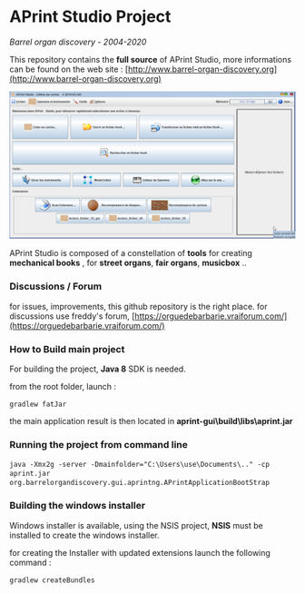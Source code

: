 # APrint Studio Project

*Barrel organ discovery - 2004-2020*



This repository contains the **full source** of APrint Studio, more informations can be found on the web site : [http://www.barrel-organ-discovery.org](http://www.barrel-organ-discovery.org)  



![](doc/main_screenshot.png)



APrint Studio is composed of a constellation of **tools** for creating **mechanical books** , for **street organs**, **fair organs**, **musicbox** .. 

### Discussions / Forum

for issues, improvements, this github repository is the right place. 
for discussions use freddy's forum, [https://orguedebarbarie.vraiforum.com/](https://orguedebarbarie.vraiforum.com/)


### How to Build main project

For building the project, **Java 8** SDK is needed.

from the root folder, launch :

```
gradlew fatJar
```

the main application result is then located in **aprint-gui\build\libs\aprint.jar**



### Running the project from command line

```
java -Xmx2g -server -Dmainfolder="C:\Users\use\Documents\.." -cp aprint.jar org.barrelorgandiscovery.gui.aprintng.APrintApplicationBootStrap
```





### Building the windows installer

Windows installer is available, using the NSIS project, **NSIS** must be installed to create the windows installer.

for creating the Installer with updated extensions launch the following command :

```
gradlew createBundles
```





